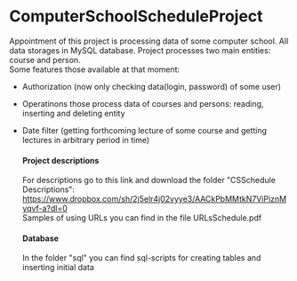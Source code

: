 # ComputerSchoolScheduleProject
Appointment of this project is processing data of some computer school.
All data storages in MySQL database.
Project processes two main entities: course and person.  <br />
Some features those available at that moment:
* Authorization (now only checking data(login, password) of some user)
- Operatinons those process data of courses and persons: 
  reading, inserting and deleting entity
- Date filter (getting forthcoming lecture of some course and
               getting lectures in arbitrary period in time)
               
  #### Project descriptions
   For descriptions go to this link and download the folder "CSSchedule Descriptions": <br />
   <https://www.dropbox.com/sh/2j5elr4j02vyye3/AACkPbMMtkN7ViPiznMyqvf-a?dl=0> <br />
   Samples of using URLs you can find in the file URLsSchedule.pdf
  #### Database 
   In the folder "sql" you can find sql-scripts for creating tables and inserting initial data
